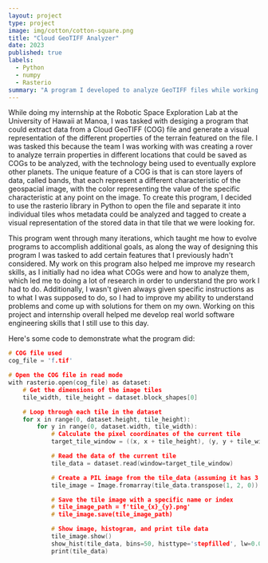 ```yaml
---
layout: project
type: project
image: img/cotton/cotton-square.png
title: "Cloud GeoTIFF Analyzer"
date: 2023
published: true
labels:
  - Python
  - numpy
  - Rasterio
summary: "A program I developed to analyze GeoTIFF files while working at the Robotic Space Exploration Lab."
---
```


While doing my internship at the Robotic Space Exploration Lab at the University of Hawaii at Manoa, I was tasked with desiging a program that could extract data from a Cloud GeoTIFF (COG) file and generate a visual representation of the different properties of the terrain featured on the file. I was tasked this because the team I was working with was creating a rover to analyze terrain properties in different locations that could be saved as COGs to be analyzed, with the technology being used to eventually explore other planets. The unique feature of a COG is that is can store layers of data, called bands, that each represent a different characteristic of the geospacial image, with the color representing the value of the specific characteristic at any point on the image. To create this program, I decided to use the rasterio library in Python to open the file and separate it into individual tiles whos metadata could be analyzed and tagged to create a visual representation of the stored data in that tile that we were looking for.

This program went through many iterations, which taught me how to evolve programs to accomplish additional goals, as along the way of designing this program I was tasked to add certain features that I previously hadn't considered. My work on this program also helped me improve my research skills, as I initially had no idea what COGs were and how to analyze them, which led me to doing a lot of research in order to understand the pro work I had to do. Additionally, I wasn't given always given specific instructions as to what I was supposed to do, so I had to improve my ability to understand problems and come up with solutions for them on my own. Working on this project and internship overall helped me develop real world software engineering skills that I still use to this day.

Here's some code to demonstrate what the program did:

```cpp
# COG file used
cog_file = 'f.tif'

# Open the COG file in read mode
with rasterio.open(cog_file) as dataset:
    # Get the dimensions of the image tiles
    tile_width, tile_height = dataset.block_shapes[0]

    # Loop through each tile in the dataset
    for x in range(0, dataset.height, tile_height):
        for y in range(0, dataset.width, tile_width):
            # Calculate the pixel coordinates of the current tile
            target_tile_window = ((x, x + tile_height), (y, y + tile_width))

            # Read the data of the current tile
            tile_data = dataset.read(window=target_tile_window)

            # Create a PIL image from the tile_data (assuming it has 3 bands, e.g., RGB)
            tile_image = Image.fromarray(tile_data.transpose(1, 2, 0))

            # Save the tile image with a specific name or index
            # tile_image_path = f'tile_{x}_{y}.png'
            # tile_image.save(tile_image_path)

            # Show image, histogram, and print tile data
            tile_image.show()
            show_hist(tile_data, bins=50, histtype='stepfilled', lw=0.0, stacked=False, alpha=0.3)
            print(tile_data)
```
